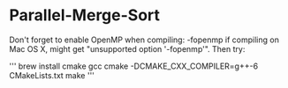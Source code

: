 # Parallel-Merge-Sort

Don't forget to enable OpenMP when compiling: -fopenmp 
if compiling on Mac OS X, might get "unsupported option '-fopenmp'". Then try:

'''
brew install cmake gcc
cmake -DCMAKE_CXX_COMPILER=g++-6 CMakeLists.txt
make
'''
